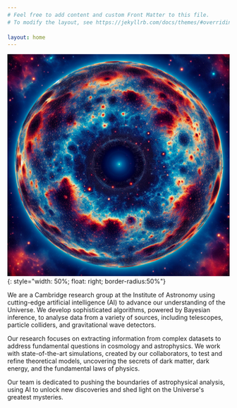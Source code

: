 ```yaml
---
# Feel free to add content and custom Front Matter to this file.
# To modify the layout, see https://jekyllrb.com/docs/themes/#overriding-theme-defaults

layout: home
---
```


![Image generated by DALL·E 3](/assets/images/tmpo_vdk490.PNG){: style="width: 50%; float: right; border-radius:50%"}


We are a Cambridge research group at the Institute of Astronomy using cutting-edge artificial intelligence (AI) to advance our understanding of the Universe. We develop sophisticated algorithms, powered by Bayesian inference, to analyse data from a variety of sources, including telescopes, particle colliders, and gravitational wave detectors. 

Our research focuses on extracting information from complex datasets to address fundamental questions in cosmology and astrophysics.  We work with state-of-the-art simulations, created by our collaborators, to test and refine theoretical models, uncovering the secrets of dark matter, dark energy, and the fundamental laws of physics. 

Our team is dedicated to pushing the boundaries of astrophysical analysis, using AI to unlock new discoveries and shed light on the Universe's greatest mysteries. 

